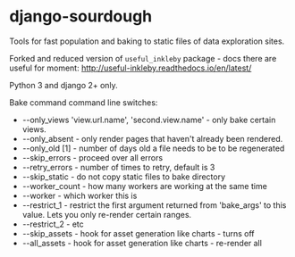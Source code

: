 # django-sourdough

Tools for fast population and baking to static files of data exploration sites. 

Forked and reduced version of `useful_inkleby` package - docs there are useful for moment: http://useful-inkleby.readthedocs.io/en/latest/

Python 3 and django 2+ only.

Bake command command line switches:

* --only_views 'view.url.name', 'second.view.name' - only bake certain views. 
* --only_absent - only render pages that haven't already been rendered. 
* --only_old [1] - number of days old a file needs to be to be regenerated
* --skip_errors - proceed over all errors
* --retry_errors - number of times to retry, default is 3
* --skip_static - do not copy static files to bake directory
* --worker_count - how many workers are working at the same time
* --worker - which worker this is 
* --restrict_1 - restrict the first argument returned from 'bake_args' to this value. Lets you only re-render certain ranges.
* --restrict_2 - etc
* --skip_assets - hook for asset generation like charts - turns off
* --all_assets - hook for asset generation like charts - re-render all
